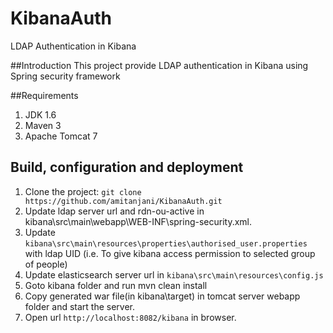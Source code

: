 # KibanaAuth 
LDAP Authentication in Kibana

##Introduction
This project provide LDAP authentication in Kibana using Spring security framework

##Requirements
1. JDK 1.6
2. Maven 3
3. Apache Tomcat 7

## Build, configuration and deployment
1.    Clone the project: ``git clone https://github.com/amitanjani/KibanaAuth.git``
2.    Update ldap server url and rdn-ou-active in kibana\src\main\webapp\WEB-INF\spring-security.xml.
3.    Update ```kibana\src\main\resources\properties\authorised_user.properties``` with ldap UID (i.e. To give kibana access permission to selected group of people)
4.    Update elasticsearch server url in ```kibana\src\main\resources\config.js```
5.    Goto kibana folder and run mvn clean install
6.    Copy generated war file(in kibana\target) in tomcat server webapp folder and start the server.
7.    Open url ``http://localhost:8082/kibana`` in browser.

